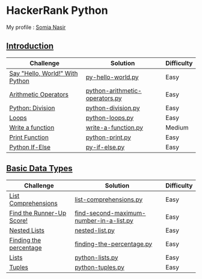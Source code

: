 # HackerRank Python
My profile : [Somia Nasir](https://www.hackerrank.com/somianasir54)
## [Introduction](https://github.com/SomiaNasir/HackerRank-Python/tree/main/01.%20Introduction)

|Challenge|Solution|Difficulty|
|---------|--------|----------|
|[Say "Hello, World!" With Python](https://www.hackerrank.com/challenges/py-hello-world/problem)|[py-hello-world.py](https://github.com/SomiaNasir/HackerRank-Python/blob/main/01.%20Introduction/001.%20py-hello-world.py)|Easy|
|[Arithmetic Operators](https://www.hackerrank.com/challenges/python-arithmetic-operators/problem)|[python-arithmetic-operators.py](https://github.com/SomiaNasir/HackerRank-Python/blob/main/01.%20Introduction/002.%20python-arithmetic-operators.py)|Easy|
|[Python: Division](https://www.hackerrank.com/challenges/python-division/problem)|[python-division.py](https://github.com/SomiaNasir/HackerRank-Python/blob/main/01.%20Introduction/003.%20python-division.py)|Easy|
|[Loops](https://www.hackerrank.com/challenges/python-loops/problem)|[python-loops.py](https://github.com/SomiaNasir/HackerRank-Python/blob/main/01.%20Introduction/004.%20python-loops.py)|Easy|
|[Write a function](https://www.hackerrank.com/challenges/write-a-function/problem)|[write-a-function.py](https://github.com/SomiaNasir/HackerRank-Python/blob/main/01.%20Introduction/005.%20write-a-function.py)|Medium|
|[Print Function](https://www.hackerrank.com/challenges/python-print/problem)|[python-print.py](https://github.com/SomiaNasir/HackerRank-Python/blob/main/01.%20Introduction/006.%20python-print.py)|Easy|
|[Python If-Else](https://www.hackerrank.com/challenges/py-if-else/problem)|[py-if-else.py](https://github.com/SomiaNasir/HackerRank-Python/blob/main/01.%20Introduction/007.%20py-if-else.py)|Easy|

## [Basic Data Types](https://github.com/SomiaNasir/HackerRank-Python/tree/main/02.%20Basic%20Data%20Types)

|Challenge|Solution|Difficulty|
|---------|--------|----------|
|[List Comprehensions](https://www.hackerrank.com/challenges/list-comprehensions/problem)|[list-comprehensions.py](https://github.com/SomiaNasir/HackerRank-Python/blob/main/02.%20Basic%20Data%20Types/001.%20list-comprehensions.py)|Easy|
|[Find the Runner-Up Score!](https://www.hackerrank.com/challenges/find-second-maximum-number-in-a-list/problem)|[find-second-maximum-number-in-a-list.py](https://github.com/SomiaNasir/HackerRank-Python/blob/main/02.%20Basic%20Data%20Types/002.%20find-second-maximum-number-in-a-list.py)|Easy|
|[Nested Lists](https://www.hackerrank.com/challenges/nested-list/problem)|[nested-list.py](https://github.com/SomiaNasir/HackerRank-Python/blob/main/02.%20Basic%20Data%20Types/003.%20nested-list.py)|Easy|
|[Finding the percentage](https://www.hackerrank.com/challenges/finding-the-percentage/problem)|[finding-the-percentage.py](https://github.com/SomiaNasir/HackerRank-Python/blob/main/02.%20Basic%20Data%20Types/004.%20finding-the-percentage.py)|Easy|
|[Lists](https://www.hackerrank.com/challenges/python-lists/problem)|[python-lists.py](https://github.com/SomiaNasir/HackerRank-Python/blob/main/02.%20Basic%20Data%20Types/005.%20python-lists.py)|Easy|
|[Tuples](https://www.hackerrank.com/challenges/python-tuples/problem)|[python-tuples.py](https://github.com/SomiaNasir/HackerRank-Python/blob/main/02.%20Basic%20Data%20Types/006.%20python-tuples.py)|Easy|


